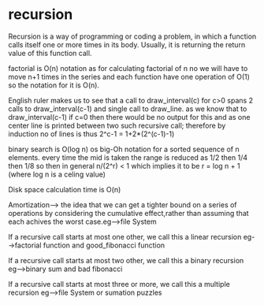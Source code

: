 # recursion
Recursion is a way of programming or coding a problem, in which a function calls itself one or more times in its body. Usually, it is returning the return value of this function call.

factorial is O(n) notation as for calculating factorial of n no we will have to move n+1 times in the series and each function have one operation of O(1) so the notation for it is O(n).

English ruler makes us to see that a call to draw_interval(c) for c>0 spans 2 calls to draw_interval(c-1) and single call to draw_line. as we know that to draw_interval(c-1) if c=0 then there would be no output for this and as one center line is printed between two such recursive call; therefore by induction no of lines is thus 2^c-1 = 1+2*(2^(c-1)-1)

binary search is O(log n) os big-Oh notation for a sorted sequence of n elements. every time the mid is taken the range is reduced as 1/2 then 1/4 then 1/8 
                  so then in general n/(2^r) < 1 
                  which implies it to be r = log n + 1 (where log n is a celing value)
                  
Disk space calculation time is O(n)

Amortization--> the idea that we can get a tighter bound on a series of operations by considering the cumulative effect,rather than assuming that each achives the worst case.eg-->file System

If a recursive call starts at most one other, we call this a linear recursion
eg-->factorial function and good_fibonacci function

If a recursive call starts at most two other, we call this a binary recursion
eg-->binary sum and bad fibonacci

If a recursive call starts at most three or more, we call this a multiple recursion
eg-->file System or sumation puzzles
